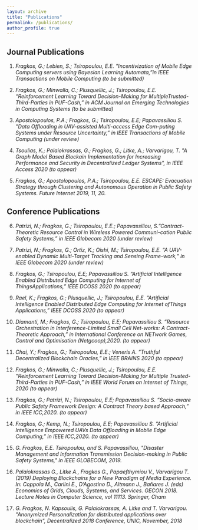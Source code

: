 ```yaml
---
layout: archive
title: "Publications"
permalink: /publications/
author_profile: true
---
```


## Journal Publications

1. *Fragkos, G.; Lebien, S.; Tsiropoulou, E.E. ”Incentivization of Mobile Edge Computing servers using Bayesian Learning Automata,”in IEEE Transactions on Mobile Computing (to be submitted)*

2. *Fragkos, G.; Minwalla, C.; Plusquellic, J.; Tsiropoulou, E.E. “Reinforcement Learning Toward Decision-Making for MultipleTrusted-Third-Parties in PUF-Cash,” in ACM Journal on Emerging Technologies in Computing Systems (to be submitted)*

3. *Apostolopoulos, P.A.; Fragkos, G.; Tsiropoulou, E.E; Papavassiliou S. ”Data Offloading in UAV-assisted Multi-access Edge Com-puting Systems under Resource Uncertainty,” in IEEE Transactions of Mobile Computing (under review)*

4. *Tsoulias, K.; Palaiokrassas, G.; Fragkos, G.; Litke, A.; Varvarigou, T. "A Graph Model Based Blockain Implementation for Increasing Performance and Security in Decentralized Ledger Systems", in IEEE Access 2020 (to appear)*

5. *Fragkos, G.; Apostolopoulos, P.A.; Tsiropoulou, E.E. ESCAPE: Evacuation Strategy through Clustering and Autonomous Operation in Public Safety Systems. Future Internet 2019, 11, 20.*

## Conference Publications

6. *Patrizi, N.; Fragkos, G.; Tsiropoulou, E.E.; Papavassiliou, S.”Contract-Theoretic Resource Control in Wireless Powered Communi-cation Public Safety Systems,” in IEEE Globecom 2020 (under review)*

7. *Patrizi, N.; Fragkos, G.; Ortiz, K.; Oishi, M.; Tsiropoulou, E.E. “A UAV-enabled Dynamic Multi-Target Tracking and Sensing Frame-work,” in IEEE Globecom 2020 (under review)*

8. *Fragkos, G.; Tsiropoulou, E.E; Papavassiliou S. ”Artificial Intelligence Enabled Distributed Edge Computing for Internet of ThingsApplications,” IEEE DCOSS 2020 (to appear)*

9. *Rael, K.; Fragkos, G.; Plusquellic, J.; Tsiropoulou, E.E. ”Artificial Intelligence Enabled Distributed Edge Computing for Internet ofThings Applications,” IEEE DCOSS 2020 (to appear)*

10. *Diamanti, M.; Fragkos, G.; Tsiropoulou, E.E; Papavassiliou S. ”Resource Orchestration in Interference-Limited Small Cell Net-works: A Contract-Theoretic Approach,” in International Conference on NETwork Games, Control and Optimisation (Netgcoop),2020. (to appear)*

11. *Chai, Y.; Fragkos, G.; Tsiropoulou, E.E.; Veneris A. ”Truthful Decentralized Blockchain Oracles,” in IEEE BRAINS 2020 (to appear)*

12. *Fragkos, G.; Minwalla, C.; Plusquellic, J.; Tsiropoulou, E.E. ”Reinforcement Learning Toward Decision-Making for Multiple Trusted-Third-Parties in PUF-Cash,” in IEEE World Forum on Internet of Things, 2020 (to appear)*

13. *Fragkos, G.; Patrizi, N.; Tsiropoulou, E.E; Papavassiliou S. ”Socio-aware Public Safety Framework Design: A Contract Theory based Approach,” in IEEE ICC,2020. (to appear)*

14. *Fragkos, G.; Kemp, N.; Tsiropoulou, E.E; Papavassiliou S. ”Artificial Intelligence Empowered UAVs Data Offloading in Mobile Edge Computing,” in IEEE ICC,2020. (to appear)*

15. *G. Fragkos, E.E. Tsiropoulou, and S. Papavassiliou, "Disaster Management and Information Transmission Decision-making in Public Safety Systems," in IEEE GLOBECOM, 2019.*

16. *Palaiokrassas G., Litke A., Fragkos G., Papaefthymiou V., Varvarigou T. (2019) Deploying Blockchains for a New Paradigm of Media Experience. In: Coppola M., Carlini E., D’Agostino D., Altmann J., Bañares J. (eds) Economics of Grids, Clouds, Systems, and Services. GECON 2018. Lecture Notes in Computer Science, vol 11113. Springer, Cham*

17. *G. Fragkos, N. Kapsoulis, G. Palaiokrassas, A. Litke and T. Varvarigou. "Anonymized Personalization for distributed applications over blockchain", Decentralized 2018 Conference, UNIC, November, 2018*

